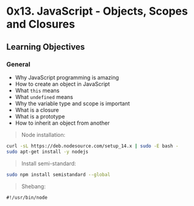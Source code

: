# 0x13. JavaScript - Objects, Scopes and Closures

## Learning Objectives

### General

* Why JavaScript programming is amazing
* How to create an object in JavaScript
* What ```this``` means
* What ```undefined``` means
* Why the variable type and scope is important
* What is a closure
* What is a prototype
* How to inherit an object from another

> Node installation:

```bash
curl -sL https://deb.nodesource.com/setup_14.x | sudo -E bash -
sudo apt-get install -y nodejs
```

> Install semi-standard:

```bash
sudo npm install semistandard --global
```

> Shebang:

```shellscript
#!/usr/bin/node
```
